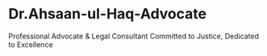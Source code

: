 # Dr.Ahsaan-ul-Haq-Advocate
Professional Advocate &amp; Legal Consultant Committed to Justice, Dedicated to Excellence
